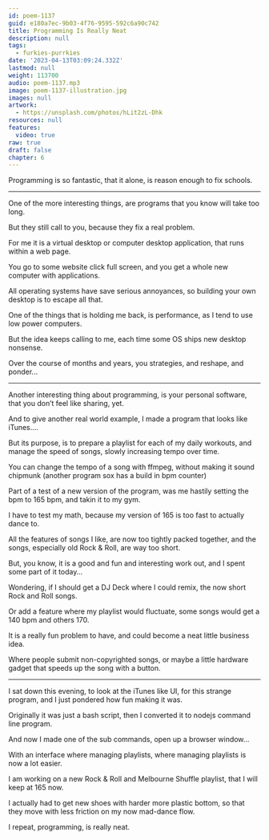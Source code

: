 ```yaml
---
id: poem-1137
guid: e180a7ec-9b03-4f76-9595-592c6a90c742
title: Programming Is Really Neat
description: null
tags:
  - furkies-purrkies
date: '2023-04-13T03:09:24.332Z'
lastmod: null
weight: 113700
audio: poem-1137.mp3
image: poem-1137-illustration.jpg
images: null
artwork:
  - https://unsplash.com/photos/hLit2zL-Dhk
resources: null
features:
  video: true
raw: true
draft: false
chapter: 6
---
```


Programming is so fantastic,
that it alone, is reason enough to fix schools.

---

One of the more interesting things,
are programs that you know will take too long.

But they still call to you,
because they fix a real problem.

For me it is a virtual desktop or computer desktop application,
that runs within a web page.

You go to some website click full screen,
and you get a whole new computer with applications.

All operating systems have save serious annoyances,
so building your own desktop is to escape all that.

One of the things that is holding me back,
is performance, as I tend to use low power computers.

But the idea keeps calling to me,
each time some OS ships new desktop nonsense.

Over the course of months and years,
you strategies, and reshape, and ponder...

---

Another interesting thing about programming,
is your personal software, that you don’t feel like sharing, yet.

And to give another real world example,
I made a program that looks like iTunes….

But its purpose, is to prepare a playlist for each of my daily workouts,
and manage the speed of songs, slowly increasing tempo over time.

You can change the tempo of a song with ffmpeg,
without making it sound chipmunk (another program sox has a build in bpm counter)

Part of a test of a new version of the program,
was me hastily setting the bpm to 165 bpm, and takin it to my gym.

I have to test my math,
because my version of 165 is too fast to actually dance to.

All the features of songs I like, are now too tightly packed together,
and the songs, especially old Rock & Roll, are way too short.

But, you know, it is a good and fun and interesting work out,
and I spent some part of it today…

Wondering, if I should get a DJ Deck where I could remix,
the now short Rock and Roll songs.

Or add a feature where my playlist would fluctuate,
some songs would get a 140 bpm and others 170.

It is a really fun problem to have,
and could become a neat little business idea.

Where people submit non-copyrighted songs,
or maybe a little hardware gadget that speeds up the song with a button.

---

I sat down this evening, to look at the iTunes like UI,
for this strange program, and I just pondered how fun making it was.

Originally it was just a bash script,
then I converted it to nodejs command line program.

And now I made one of the sub commands,
open up a browser window…

With an interface where managing playlists,
where managing playlists is now a lot easier.

I am working on a new Rock & Roll and Melbourne Shuffle playlist,
that I will keep at 165 now.

I actually had to get new shoes with harder more plastic bottom,
so that they move with less friction on my now mad-dance flow.

I repeat,
programming, is really neat.
